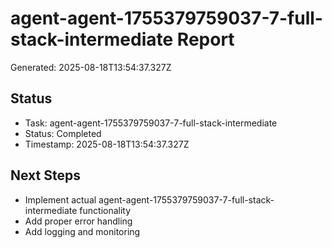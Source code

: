 # agent-agent-1755379759037-7-full-stack-intermediate Report

Generated: 2025-08-18T13:54:37.327Z

## Status
- Task: agent-agent-1755379759037-7-full-stack-intermediate
- Status: Completed
- Timestamp: 2025-08-18T13:54:37.327Z

## Next Steps
- Implement actual agent-agent-1755379759037-7-full-stack-intermediate functionality
- Add proper error handling
- Add logging and monitoring
